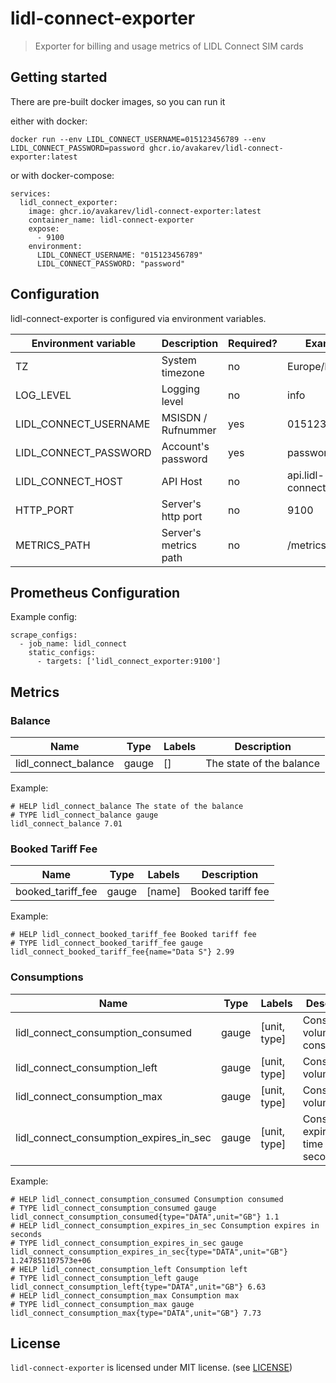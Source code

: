 # lidl-connect-exporter

> Exporter for billing and usage metrics of LIDL Connect SIM cards

## Getting started

There are pre-built docker images, so you can run it

either with docker:

```
docker run --env LIDL_CONNECT_USERNAME=015123456789 --env LIDL_CONNECT_PASSWORD=password ghcr.io/avakarev/lidl-connect-exporter:latest
```

or with docker-compose:

```
services:
  lidl_connect_exporter:
    image: ghcr.io/avakarev/lidl-connect-exporter:latest
    container_name: lidl-connect-exporter
    expose:
      - 9100
    environment:
      LIDL_CONNECT_USERNAME: "015123456789"
      LIDL_CONNECT_PASSWORD: "password"
```

## Configuration

lidl-connect-exporter is configured via environment variables.

| Environment variable       | Description                | Required? | Example                    |
| -------------------------- | -------------------------- | --------- | -------------------------- |
| TZ                         | System timezone            | no        | Europe/Berlin              |
| LOG_LEVEL                  | Logging level              | no        | info                       |
| LIDL_CONNECT_USERNAME      | MSISDN / Rufnummer         | yes       | 015123456789               |
| LIDL_CONNECT_PASSWORD      | Account's password         | yes       | password                   |
| LIDL_CONNECT_HOST          | API Host                   | no        | api.lidl-connect.de        |
| HTTP_PORT                  | Server's http port         | no        | 9100                       |
| METRICS_PATH               | Server's metrics path      | no        | /metrics                   |

## Prometheus Configuration

Example config:

```
scrape_configs:
  - job_name: lidl_connect
    static_configs:
      - targets: ['lidl_connect_exporter:9100']
```

## Metrics

### Balance

| Name                              | Type             | Labels         | Description                 |
| --------------------------------- | ---------------- | -------------- | --------------------------- |
| lidl_connect_balance              | gauge            | []             | The state of the balance    |

Example:

```
# HELP lidl_connect_balance The state of the balance
# TYPE lidl_connect_balance gauge
lidl_connect_balance 7.01
```

### Booked Tariff Fee

| Name                              | Type             | Labels         | Description                 |
| --------------------------------- | ---------------- | -------------- | --------------------------- |
| booked_tariff_fee                 | gauge            | [name]         | Booked tariff fee           |

Example:

```
# HELP lidl_connect_booked_tariff_fee Booked tariff fee
# TYPE lidl_connect_booked_tariff_fee gauge
lidl_connect_booked_tariff_fee{name="Data S"} 2.99
```

### Consumptions

| Name                                    | Type             | Labels         | Description                            |
| --------------------------------------- | ---------------- | -------------- | -------------------------------------- |
| lidl_connect_consumption_consumed       | gauge            | [unit, type]   | Consumption volume consumed            |
| lidl_connect_consumption_left           | gauge            | [unit, type]   | Consumption volume left                |
| lidl_connect_consumption_max            | gauge            | [unit, type]   | Consumption volume max                 |
| lidl_connect_consumption_expires_in_sec | gauge            | [unit, type]   | Consumption expiration time in seconds |

Example:

```
# HELP lidl_connect_consumption_consumed Consumption consumed
# TYPE lidl_connect_consumption_consumed gauge
lidl_connect_consumption_consumed{type="DATA",unit="GB"} 1.1
# HELP lidl_connect_consumption_expires_in_sec Consumption expires in seconds
# TYPE lidl_connect_consumption_expires_in_sec gauge
lidl_connect_consumption_expires_in_sec{type="DATA",unit="GB"} 1.247851107573e+06
# HELP lidl_connect_consumption_left Consumption left
# TYPE lidl_connect_consumption_left gauge
lidl_connect_consumption_left{type="DATA",unit="GB"} 6.63
# HELP lidl_connect_consumption_max Consumption max
# TYPE lidl_connect_consumption_max gauge
lidl_connect_consumption_max{type="DATA",unit="GB"} 7.73
```


## License

`lidl-connect-exporter` is licensed under MIT license. (see [LICENSE](./LICENSE))
